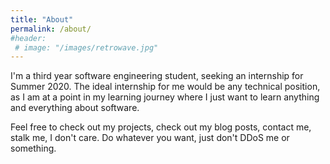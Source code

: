 ```yaml
---
title: "About"
permalink: /about/
#header: 
 # image: "/images/retrowave.jpg"
---
```


I'm a third year software engineering student, seeking an internship for Summer 2020. The ideal internship for me would be any technical position, as I am at a point in my learning journey where I just want to learn anything and everything about software. 

Feel free to check out my projects, check out my blog posts, contact me, stalk me, I don't care. Do whatever you want, just don't DDoS me or something.